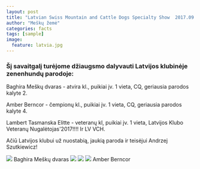 ```yaml
---
layout: post
title: "Latvian Swiss Mountain and Cattle Dogs Specialty Show  2017.09.03"
author: "Meškų žemė"
categories: facts
tags: [sample]
image:
  feature: latvia.jpg
---
```



### Šį savaitgalį turėjome džiaugsmo dalyvauti Latvijos klubinėje zenenhundų parodoje:

Baghira Meškų dvaras - atvira kl., puikiai įv. 1 vieta, CQ, geriausia parodos kalyte 2.

Amber Berncor - čempionų kl., puikiai įv. 1 vieta, CQ, geriausia parodos kalyte 4.

Lambert Tasmanska Elitte - veteranų kl, puikiai įv. 1  vieta, Latvijos Klubo Veteranų Nugalėtojas'2017!!!! Ir LV VCH.

Ačiū Latvijos klubui už nuostabią, jaukią paroda ir teisėjui Andrzej Szutkiewicz!

<img src="{{ site.github.url }}/assets/img/Baghira.jpg">
Baghira Meškų dvaras

<img src="{{ site.github.url }}/assets/img/Baghira2.jpg">
<img src="{{ site.github.url }}/assets/img/Baghira3.jpg">

<img src="{{ site.github.url }}/assets/img/Amber.jpg">
Amber Berncor
